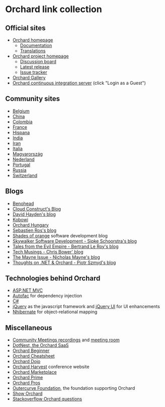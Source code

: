 # Orchard link collection



## Official sites

- [Orchard homepage](http://orchardproject.net/)
	- [Documentation](http://docs.orchardproject.net/)
	- [Translations](http://orchardproject.net/localization)
- [Orchard project homepage](http://orchard.codeplex.com)
	- [Discussion board](https://orchard.codeplex.com/discussions)
	- [Latest release](https://orchard.codeplex.com/releases/view/90325)
	- [Issue tracker](https://orchard.codeplex.com/workitem/list/basic)
- [Orchard Gallery](http://gallery.orchardproject.net/)
- [Orchard continuous integration server](http://teamcity.codebetter.com/project.html?projectId=project143) (click "Login as a Guest")


## Community sites

- [Belgium](http://www.orchardproject.be/)
- [China](http://www.orchardch.com/)
- [Colombia](http://www.orchardproject.co/)
- [France](http://orchardproject.fr/)
- [Hispana](http://www.orchardhispano.com/)
- [India](http://www.orchardproject.net.in/)
- [Iran](http://orchardpro.ir/)
- [Italia](http://www.orcharditalia.net/)
- [Magyarország](http://orchardproject.hu/)
- [Nederland](http://orchard-project.nl/)
- [Portugal](http://www.orchardproject.pt/)
- [Russia](http://orchardproject.net.ru/)
- [Switzerland](http://www.orchardproject.ch/)


## Blogs

- [Benohead](http://benohead.com/)
- [Cloud Construct's Blog](http://www.cloudconstruct.com/blog)
- [David Hayden's blog](http://www.davidhayden.me/blog)
- [Kobowi](http://kobowi.co.uk/blog/)
- [Orchard Hungary](http://english.orchardproject.hu/)
- [Sebastien Ros's blog](http://sebastienros.com/)
- [Shades of orange](http://shades-of-orange.com/) software development blog
- [Skywalker Software Development - Sipke Schoorstra's blog](http://skywalkersoftwaredevelopment.net/blog)
- [Tales from the Evil Empire - Bertrand Le Roy's blog](http://weblogs.asp.net/bleroy/default.aspx)
- [Tech Musings - Chris Bower' blog](http://chrisbower.com/)
- [The Mayne Issue - Nicholas Mayne's blog](http://www.themayneissue.com/)
- [Thoughts on .NET & Orchard - Piotr Szmyd's blog](http://www.szmyd.com.pl/blog)


## Technologies behind Orchard

- [ASP.NET MVC](http://www.asp.net/mvc)
- [Autofac](http://code.google.com/p/autofac/) for dependency injection
- [C#](http://msdn.microsoft.com/en-us/library/67ef8sbd.aspx)
- [jQuery](http://jquery.com/) as the javascript framework and [jQuery UI](http://jqueryui.com/) for UI enhancements
- [Nhibernate](http://nhforge.org/) for object-relational mapping


## Miscellaneous

- [Community Meetings recordings](http://www.youtube.com/playlist?list=PL49EB89430968C7D4) and [meeting room](http://orchardproject.net/meeting)
- [DotNest, the Orchard SaaS](http://dotnest.com/)
- [Orchard Beginner](http://orchardbeginner.com/)
- [Orchard Cheatsheet](http://sebastienros.github.io/CheatSheet/)
- [Orchard Dojo](http://orcharddojo.net/)
- [Orchard Harvest](http://orchardharvest.org/) conference website
- [Orchard Marketplace](http://www.orchardmarket.net/)
- [Orchard Prime](http://www.orchardprime.com/)
- [Orchard Pros](http://orchardpros.net/)
- [Outercurve Foundation](http://www.outercurve.org/), the foundation supporting Orchard
- [Show Orchard](http://www.showorchard.com/)
- [Stackoverflow Orchard questions](http://stackoverflow.com/questions/tagged/orchardcms)
